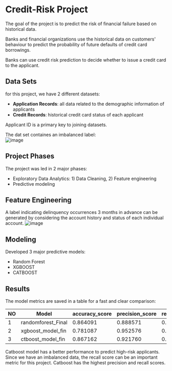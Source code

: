 # Credit-Risk Project

The goal of the project is to predict the risk of financial failure based on historical data. 

Banks and financial organizations use the historical data on customers' behaviour to predict the probability of future 
defaults of credit card borrowings. 

Banks can use credit risk prediction to decide whether to issue a credit card to the applicant.

## Data Sets
for this project, we have 2 different datasets:

* **Application Records**: all data related to the demographic information of applicants
* **Credit Records**: historical credit card status of each applicant

Applicant ID is a primary key to joining datasets.

The dat set containes an imbalanced label:
<br />
![image](https://user-images.githubusercontent.com/53322705/221466018-94cdc7c3-2168-4f93-a4ec-d63e87d59dd9.png)
## Project Phases
The project was led in 2 major phases:
* Exploratory Data Analytics: 1) Data Cleaning, 2) Feature engineering
* Predictive modeling

## Feature Engineering
A label indicating delinquency occurrences 3 months in advance can be generated by considering the account history and status of each individual account.
![image](https://user-images.githubusercontent.com/53322705/221474113-c96cfb7f-5465-4b4e-aa60-577a1cd5c5e3.png)

## Modeling
Developed 3 major predictive models:
* Random Forest
* XGBOOST
* CATBOOST

## Results	
The model metrics are saved in a table for a fast and clear comparison:

|NO|Model             | accuracy_score | precision_score | recall_score   | roc_auc_score| f1_score|
|- | -----------------| -------------- | --------------  | -------------- | -------------| --------|
|1 |randomforest_Final|   0.864091     |     0.888571    |   0.678404     |   0.817851   |0.769394 |
|2 |xgboost_model_fin |   0.781087     |     0.952576    |   0.363041     |   0.676985   |0.525722 |
|3 |ctboost_model_fin |   0.867162     |     0.921760    |   0.658228     |   0.815100   |0.768016 |

Catboost model has a better performance to predict high-risk applicants. Since we have an imbalanced data,
 the recall score can be an important metric for this project. Catboost has the highest precision and recall scores.
